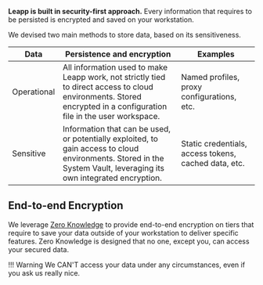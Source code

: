 **Leapp is built in security-first approach.** Every information that requires to be persisted is encrypted and saved on your workstation.

We devised two main methods to store data, based on its sensitiveness.

| Data | Persistence and encryption | Examples |
| ----------- | --------- | ---- |
| Operational | All information used to make Leapp work, not strictly tied to direct access to cloud environments. Stored encrypted in a configuration file in the user workspace.  | Named profiles, proxy configurations, etc. |
| Sensitive   | Information that can be used, or potentially exploited, to gain access to cloud environments. Stored in the System Vault, leveraging its own integrated encryption. | Static credentials, access tokens, cached data, etc. |

## End-to-end Encryption

We leverage [Zero Knowledge]() to provide end-to-end encryption on tiers that require to save your data outside of your workstation to deliver specific features. Zero Knowledge is designed that no one, except you, can access your secured data.

!!! Warning
    We CAN'T access your data under any circumstances, even if you ask us really nice.

